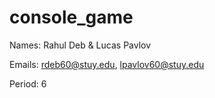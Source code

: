 # console_game

Names: Rahul Deb & Lucas Pavlov

Emails: rdeb60@stuy.edu, lpavlov60@stuy.edu

Period: 6
